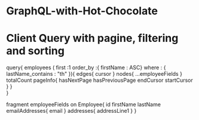 # GraphQL-with-Hot-Chocolate

# Client Query with pagine, filtering and sorting

query{
 employees
  ( first :1
    order_by :{ firstName : ASC}
    where : 
    {  
      lastName_contains : "th" 
  	}){
		edges{
      cursor 
    }
    nodes{
      ...employeeFields
    }
    totalCount
    pageInfo{
      hasNextPage
      hasPreviousPage
      endCursor
      startCursor
    }
	}  
}

fragment employeeFields on Employee{
  id
  firstName
  lastName
  emailAddresses{
    email
  }
  addresses{
    addressLine1
  }
}


 
